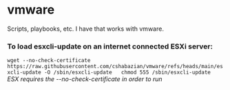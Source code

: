 # vmware
Scripts, playbooks, etc. I have that works with vmware.


### To load esxcli-update on an internet connected ESXi server:
`wget --no-check-certificate https://raw.githubusercontent.com/cshabazian/vmware/refs/heads/main/esxcli-update -O /sbin/esxcli-update  
chmod 555 /sbin/esxcli-update`  
*ESX requires the --no-check-certificate in order to run*
